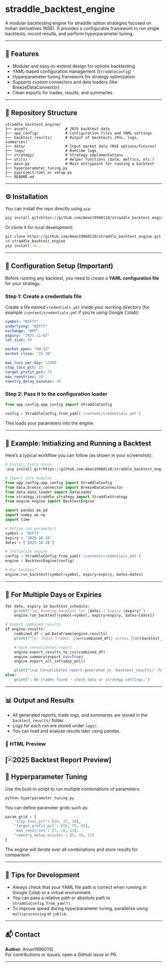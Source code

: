# straddle_backtest_engine

A modular backtesting engine for straddle option strategies focused on Indian derivatives (NSE). It provides a configurable framework to run single backtests, record results, and perform hyperparameter tuning.

---

## 🚀 Features

- Modular and easy-to-extend design for options backtesting
- YAML-based configuration management (`StraddleConfig`)
- Hyperparameter tuning framework for strategy optimization
- Supports custom connectors and data loaders (like BreezeDataConnector)
- Clean exports for trades, results, and summaries

---

## 📁 Repository Structure

```
straddle_backtest_engine/
├── assets                 # 2025 backtest data
├── app_config/            # Configuration files and YAML settings
├── backtest_results/      # Output of backtests (PnL, logs, summaries)
├── data/                  # Input market data (NSE options/futures)
├── logs/                  # Runtime logs
├── strategy/              # Strategy implementations
├── utils/                 # Helper functions (data, metrics, etc.)
├── main.py                # Main entrypoint for running a backtest
├── hyperparameter_tuning.py
├── pyproject.toml or setup.py
└── README.md
```

---

## ⚙️ Installation

You can install the repo directly using `pip`:

```bash
pip install git+https://github.com/Aman19960110/straddle_backtest_engine.git
```

Or clone it for local development:

```bash
git clone https://github.com/Aman19960110/straddle_backtest_engine.git
cd straddle_backtest_engine
pip install -e .
```

---

## 🧾 Configuration Setup (Important)

Before running any backtest, you need to create a **YAML configuration file** for your strategy.

### Step 1: Create a credentials file
Create a file named `credentials.yml` inside your working directory (for example `/content/credentials.yml` if you’re using Google Colab):

```yaml
symbol: "NIFTY"
underlying: "NIFTY"
exchange: "NFO"
expiry: "2025-11-07"
lot_size: 50

market_open: "09:15"
market_close: "15:30"

max_loss_per_day: 12000
stop_loss_pct: 25
target_profit_pct: 75
max_reentries: 10
reentry_delay_minutes: 10
```

### Step 2: Pass it to the configuration loader
```python
from app_config.app_config import StraddleConfig

config = StraddleConfig.from_yaml('/content/credentials.yml')
```

This loads your parameters into the engine.

---

## 🧠 Example: Initializing and Running a Backtest

Here’s a typical workflow you can follow (as shown in your screenshot):

```python
# Install (only once)
!pip install git+https://github.com/Aman19960110/straddle_backtest_engine.git

# Import core modules
from app_config.app_config import StraddleConfig
from data.breeze_connector import BreezeDataConnector
from data.data_loader import DataLoader
from strategy.straddle_strategy import StraddleStrategy
from engine.engine import BacktestEngine

import pandas as pd
import numpy as np
import time

# Define run parameters
symbol = 'NIFTY'
expiry = '2025-10-28'
dates = ['2025-10-28']

# Initialize engine
config = StraddleConfig.from_yaml('/content/credentials.yml')
engine = BacktestEngine(config)

# Run backtest
engine.run_backtest(symbol=symbol, expiry=expiry, dates=dates)
```

---

## 🔁 For Multiple Days or Expiries

```python
for date, expiry in backtest_schedule:
    print(f"\n🚀 Running backtest for {date} | Expiry {expiry}")
    engine.run_backtest(symbol=symbol, expiry=expiry, dates=[date])

# Export combined results
if engine.results:
    combined_df = pd.DataFrame(engine.results)
    print(f"\n✅ Total Trades: {len(combined_df)} across {len(backtest_schedule)} sessions")

    # Save consolidated report
    engine.export_results_to_csv(combined_df)
    engine.summary(export_csv=True)
    engine.export_all_intraday_pnl()

    print("\n📊 Consolidated report generated in 'backtest_results/' folder")
else:
    print("⚠️ No trades found — check data or strategy settings.")
```

---

## 📊 Output and Results

- All generated reports, trade logs, and summaries are stored in the `backtest_results/` folder.
- Logs for each run are stored under `logs/`.
- You can load and analyze results later using pandas.
### 🔗 HTML Preview

[![2025 Backtest Report Preview](assets/screencapture-file-C-Users-amany-OneDrive-Desktop-python-projects-straddle-backtest-engine-assets-net-returns-report-html-2025-11-01-14_53_37.png)]
---

## 🧠 Hyperparameter Tuning

Use the built-in script to run multiple combinations of parameters:

```bash
python hyperparameter_tuning.py
```

You can define parameter grids such as:
```python
param_grid = {
    'stop_loss_pct': [20, 25, 30],
    'target_profit_pct': [65, 75, 85],
    'max_reentries': [7, 10, 13],
    'reentry_delay_minutes': [5, 10, 15]
}
```
The engine will iterate over all combinations and store results for comparison.

---

## 🧩 Tips for Development

- Always check that your YAML file path is correct when running in Google Colab or a virtual environment.
- You can pass a relative path or absolute path to `StraddleConfig.from_yaml()`.
- To improve speed during hyperparameter tuning, parallelize using `multiprocessing` or `joblib`.

---

## 📬 Contact

**Author:** Aman19960110  
For contributions or issues, open a GitHub issue or PR.

---



